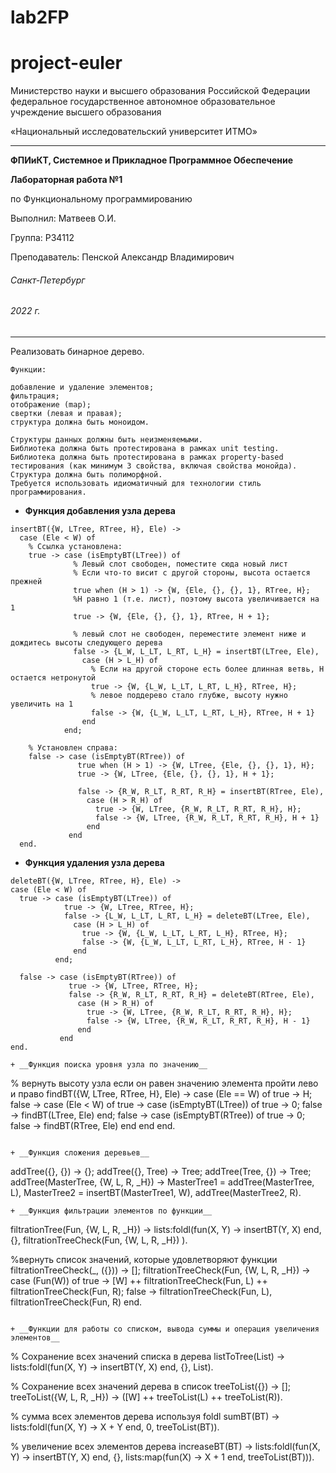 # lab2FP
# project-euler
Министерство науки и высшего образования Российской Федерации федеральное государственное автономное образовательное учреждение высшего образования

«Национальный исследовательский университет ИТМО»

---
__ФПИиКТ, Системное и Прикладное Программное Обеспечение__

__Лабораторная работа №1__

по Функциональному программированию

Выполнил: Матвеев О.И.

Группа: P34112

Преподаватель: Пенской Александр Владимирович

###### Санкт-Петербург
###### 2022 г.
---
Реализовать бинарное дерево.

    Функции:

    добавление и удаление элементов;
    фильтрация;
    отображение (map);
    свертки (левая и правая);
    структура должна быть моноидом.

    Структуры данных должны быть неизменяемыми.
    Библиотека должна быть протестирована в рамках unit testing.
    Библиотека должна быть протестирована в рамках property-based тестирования (как минимум 3 свойства, включая свойства монойда).
    Структура должна быть полиморфной.
    Требуется использовать идиоматичный для технологии стиль программирования.

+ __Функция добавления узла дерева__
```
insertBT({W, LTree, RTree, H}, Ele) ->
  case (Ele < W) of
    % Ссылка установлена:
    true -> case (isEmptyBT(LTree)) of
              % Левый слот свободен, поместите сюда новый лист
              % Если что-то висит с другой стороны, высота остается прежней
              true when (H > 1) -> {W, {Ele, {}, {}, 1}, RTree, H};
              %H равно 1 (т.е. лист), поэтому высота увеличивается на 1
              true -> {W, {Ele, {}, {}, 1}, RTree, H + 1};

              % левый слот не свободен, переместите элемент ниже и дождитесь высоты следующего дерева
              false -> {L_W, L_LT, L_RT, L_H} = insertBT(LTree, Ele),
                case (H > L_H) of
                  % Если на другой стороне есть более длинная ветвь, H остается нетронутой
                  true -> {W, {L_W, L_LT, L_RT, L_H}, RTree, H};
                  % левое поддерево стало глубже, высоту нужно увеличить на 1
                  false -> {W, {L_W, L_LT, L_RT, L_H}, RTree, H + 1}
                end
            end;

    % Установлен справа:
    false -> case (isEmptyBT(RTree)) of
               true when (H > 1) -> {W, LTree, {Ele, {}, {}, 1}, H};
               true -> {W, LTree, {Ele, {}, {}, 1}, H + 1};

               false -> {R_W, R_LT, R_RT, R_H} = insertBT(RTree, Ele),
                 case (H > R_H) of
                   true -> {W, LTree, {R_W, R_LT, R_RT, R_H}, H};
                   false -> {W, LTree, {R_W, R_LT, R_RT, R_H}, H + 1}
                 end
             end
  end.
  ```
  
  + __Функция удаления узла дерева__
  ```
deleteBT({W, LTree, RTree, H}, Ele) ->
  case (Ele < W) of
    true -> case (isEmptyBT(LTree)) of
              true -> {W, LTree, RTree, H};
              false -> {L_W, L_LT, L_RT, L_H} = deleteBT(LTree, Ele),
                case (H > L_H) of
                  true -> {W, {L_W, L_LT, L_RT, L_H}, RTree, H};
                  false -> {W, {L_W, L_LT, L_RT, L_H}, RTree, H - 1}
                end
            end;

    false -> case (isEmptyBT(RTree)) of
               true -> {W, LTree, RTree, H};
               false -> {R_W, R_LT, R_RT, R_H} = deleteBT(RTree, Ele),
                 case (H > R_H) of
                   true -> {W, LTree, {R_W, R_LT, R_RT, R_H}, H};
                   false -> {W, LTree, {R_W, R_LT, R_RT, R_H}, H - 1}
                 end
             end
  end.
  
  + __Функция поиска уровня узла по значению__
  ```
  % вернуть высоту узла если он равен значению элемента пройти лево и право
findBT({W, LTree, RTree, H}, Ele) ->
  case (Ele == W) of
    true -> H;
    false -> case (Ele < W) of
               true -> case (isEmptyBT(LTree)) of
                         true -> 0;
                         false -> findBT(LTree, Ele)
                       end;
               false -> case (isEmptyBT(RTree)) of
                          true -> 0;
                          false -> findBT(RTree, Ele)
                        end
             end
  end.
  ```

  + __Функция сложения деревьев__
  ```
  addTree({}, {}) -> {};
  addTree({}, Tree) -> Tree;
  addTree(Tree, {}) -> Tree;
  addTree(MasterTree, {W, L, R, _H}) ->
  MasterTree1 = addTree(MasterTree, L),
  MasterTree2 = insertBT(MasterTree1, W),
  addTree(MasterTree2, R).
  ```
  + __Функция фильтрации элементов по функции__
  ```
  filtrationTree(Fun, {W, L, R, _H}) -> lists:foldl(fun(X, Y) -> insertBT(Y, X) end, {},
    filtrationTreeCheck(Fun, {W, L, R, _H})
  ).

  %вернуть список значений, которые удовлетворяют функции
  filtrationTreeCheck(_, ({})) -> [];
  filtrationTreeCheck(Fun, {W, L, R, _H}) ->
    case (Fun(W)) of
     true -> [W] ++ filtrationTreeCheck(Fun, L) ++ filtrationTreeCheck(Fun, R);
     false -> filtrationTreeCheck(Fun, L), filtrationTreeCheck(Fun, R)
    end.
  ```
  
  + __Функции для работы со списком, вывода суммы и операция увеличения элементов__
  ```
  % Сохранение всех значений списка в дерева
  listToTree(List) -> lists:foldl(fun(X, Y) -> insertBT(Y, X) end, {}, List).
  
  % Сохранение всех значений дерева в список
  treeToList({}) -> [];
  treeToList({W, L, R, _H}) -> ([W] ++ treeToList(L) ++ treeToList(R)).

  % сумма всех элементов дерева используя foldl
  sumBT(BT) -> lists:foldl(fun(X, Y) -> X + Y end, 0, treeToList(BT)).

  % увеличение всех элементов дерева
  increaseBT(BT) ->
  lists:foldl(fun(X, Y) -> insertBT(Y, X) end, {}, lists:map(fun(X) -> X + 1 end, treeToList(BT))).
  ```


